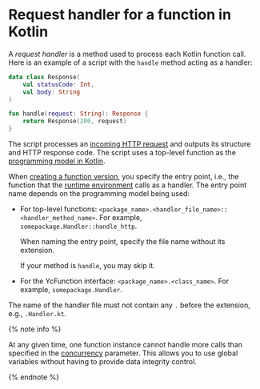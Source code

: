 # Request handler for a function in Kotlin

A _request handler_ is a method used to process each Kotlin function call. Here is an example of a script with the `handle` method acting as a handler:

```kotlin
data class Response(
    val statusCode: Int,
    val body: String
)

fun handle(request: String): Response {
    return Response(200, request)
}
```

The script processes an [incoming HTTP request](../../concepts/function-invoke.md#http) and outputs its structure and HTTP response code. The script uses a top-level function as the [programming model in Kotlin](model/index.md).

When [creating a function version](../../operations/function/version-manage.md), you specify the entry point, i.e., the function that the [runtime environment](../../concepts/runtime/index.md) calls as a handler. The entry point name depends on the programming model being used:

* For top-level functions: `<package_name>.<handler_file_name>::<handler_method_name>`. For example, `somepackage.Handler::handle_http`.

    When naming the entry point, specify the file name without its extension.

    If your method is `handle`, you may skip it.

* For the YcFunction interface: `<package_name>.<class_name>`. For example, `somepackage.Handler`.

The name of the handler file must not contain any `.` before the extension, e.g., `.Handler.kt`.

{% note info %}

At any given time, one function instance cannot handle more calls than specified in the [concurrency](../../concepts/function.md#concurrency) parameter. This allows you to use global variables without having to provide data integrity control.

{% endnote %}
